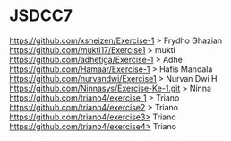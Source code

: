 # JSDCC7

https://github.com/xsheizen/Exercise-1 > Frydho Ghazian
https://github.com/mukti17/Exercise1 > mukti
https://github.com/adhetiga/Exercise-1 > Adhe
https://github.com/Hamaar/Exercise-1 > Hafis Mandala
https://github.com/nurvandwi/Exercise1 > Nurvan Dwi H
https://github.com/Ninnasys/Exercise-Ke-1.git > Ninna
https://github.com/triano4/exercise_1 > Triano
https://github.com/triano4/exercise2 > Triano
https://github.com/triano4/exercise3> Triano
https://github.com/triano4/exercise4> Triano
